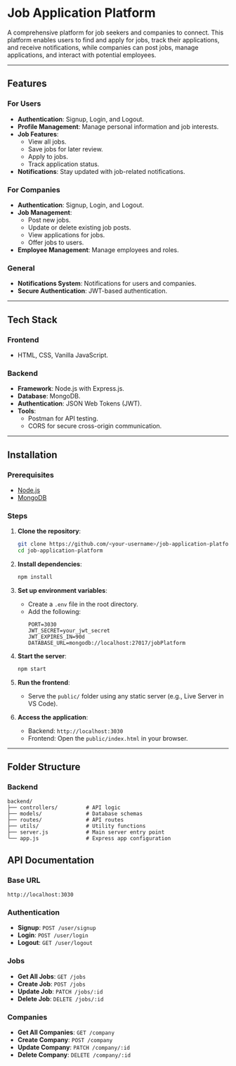 # **Job Application Platform**

A comprehensive platform for job seekers and companies to connect. This platform enables users to find and apply for jobs, track their applications, and receive notifications, while companies can post jobs, manage applications, and interact with potential employees.

---

## **Features**

### **For Users**
- **Authentication**: Signup, Login, and Logout.
- **Profile Management**: Manage personal information and job interests.
- **Job Features**:
  - View all jobs.
  - Save jobs for later review.
  - Apply to jobs.
  - Track application status.
- **Notifications**: Stay updated with job-related notifications.

### **For Companies**
- **Authentication**: Signup, Login, and Logout.
- **Job Management**:
  - Post new jobs.
  - Update or delete existing job posts.
  - View applications for jobs.
  - Offer jobs to users.
- **Employee Management**: Manage employees and roles.

### **General**
- **Notifications System**: Notifications for users and companies.
- **Secure Authentication**: JWT-based authentication.

---

## **Tech Stack**

### **Frontend**
- HTML, CSS, Vanilla JavaScript.

### **Backend**
- **Framework**: Node.js with Express.js.
- **Database**: MongoDB.
- **Authentication**: JSON Web Tokens (JWT).
- **Tools**:
  - Postman for API testing.
  - CORS for secure cross-origin communication.

---

## **Installation**

### **Prerequisites**
- [Node.js](https://nodejs.org/)
- [MongoDB](https://www.mongodb.com/)

### **Steps**
1. **Clone the repository**:
   ```bash
   git clone https://github.com/<your-username>/job-application-platform.git
   cd job-application-platform
   ```

2. **Install dependencies**:
   ```bash
   npm install
   ```

3. **Set up environment variables**:
   - Create a `.env` file in the root directory.
   - Add the following:
     ```
     PORT=3030
     JWT_SECRET=your_jwt_secret
     JWT_EXPIRES_IN=90d
     DATABASE_URL=mongodb://localhost:27017/jobPlatform
     ```

4. **Start the server**:
   ```bash
   npm start
   ```

5. **Run the frontend**:
   - Serve the `public/` folder using any static server (e.g., Live Server in VS Code).

6. **Access the application**:
   - Backend: `http://localhost:3030`
   - Frontend: Open the `public/index.html` in your browser.

---

## **Folder Structure**

### **Backend**
```
backend/
├── controllers/         # API logic
├── models/              # Database schemas
├── routes/              # API routes
├── utils/               # Utility functions
├── server.js            # Main server entry point
└── app.js               # Express app configuration
```



## **API Documentation**

### **Base URL**
```
http://localhost:3030
```

### **Authentication**
- **Signup**: `POST /user/signup`
- **Login**: `POST /user/login`
- **Logout**: `GET /user/logout`

### **Jobs**
- **Get All Jobs**: `GET /jobs`
- **Create Job**: `POST /jobs`
- **Update Job**: `PATCH /jobs/:id`
- **Delete Job**: `DELETE /jobs/:id`

### **Companies**
- **Get All Companies**: `GET /company`
- **Create Company**: `POST /company`
- **Update Company**: `PATCH /company/:id`
- **Delete Company**: `DELETE /company/:id`
